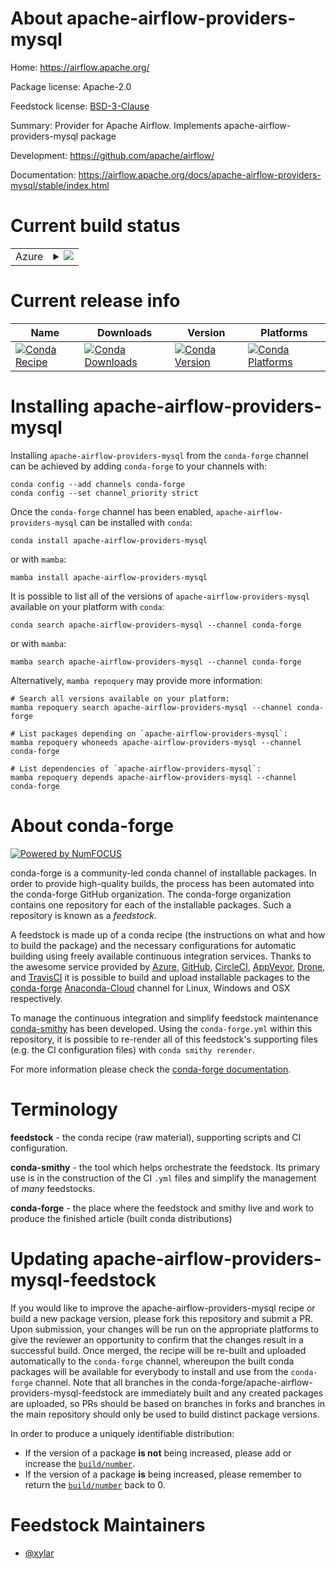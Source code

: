 About apache-airflow-providers-mysql
====================================

Home: https://airflow.apache.org/

Package license: Apache-2.0

Feedstock license: [BSD-3-Clause](https://github.com/conda-forge/apache-airflow-providers-mysql-feedstock/blob/main/LICENSE.txt)

Summary: Provider for Apache Airflow. Implements apache-airflow-providers-mysql package

Development: https://github.com/apache/airflow/

Documentation: https://airflow.apache.org/docs/apache-airflow-providers-mysql/stable/index.html

Current build status
====================


<table>
    
  <tr>
    <td>Azure</td>
    <td>
      <details>
        <summary>
          <a href="https://dev.azure.com/conda-forge/feedstock-builds/_build/latest?definitionId=11918&branchName=main">
            <img src="https://dev.azure.com/conda-forge/feedstock-builds/_apis/build/status/apache-airflow-providers-mysql-feedstock?branchName=main">
          </a>
        </summary>
        <table>
          <thead><tr><th>Variant</th><th>Status</th></tr></thead>
          <tbody><tr>
              <td>linux_64_python3.10.____cpython</td>
              <td>
                <a href="https://dev.azure.com/conda-forge/feedstock-builds/_build/latest?definitionId=11918&branchName=main">
                  <img src="https://dev.azure.com/conda-forge/feedstock-builds/_apis/build/status/apache-airflow-providers-mysql-feedstock?branchName=main&jobName=linux&configuration=linux_64_python3.10.____cpython" alt="variant">
                </a>
              </td>
            </tr><tr>
              <td>linux_64_python3.7.____cpython</td>
              <td>
                <a href="https://dev.azure.com/conda-forge/feedstock-builds/_build/latest?definitionId=11918&branchName=main">
                  <img src="https://dev.azure.com/conda-forge/feedstock-builds/_apis/build/status/apache-airflow-providers-mysql-feedstock?branchName=main&jobName=linux&configuration=linux_64_python3.7.____cpython" alt="variant">
                </a>
              </td>
            </tr><tr>
              <td>linux_64_python3.8.____cpython</td>
              <td>
                <a href="https://dev.azure.com/conda-forge/feedstock-builds/_build/latest?definitionId=11918&branchName=main">
                  <img src="https://dev.azure.com/conda-forge/feedstock-builds/_apis/build/status/apache-airflow-providers-mysql-feedstock?branchName=main&jobName=linux&configuration=linux_64_python3.8.____cpython" alt="variant">
                </a>
              </td>
            </tr><tr>
              <td>linux_64_python3.9.____cpython</td>
              <td>
                <a href="https://dev.azure.com/conda-forge/feedstock-builds/_build/latest?definitionId=11918&branchName=main">
                  <img src="https://dev.azure.com/conda-forge/feedstock-builds/_apis/build/status/apache-airflow-providers-mysql-feedstock?branchName=main&jobName=linux&configuration=linux_64_python3.9.____cpython" alt="variant">
                </a>
              </td>
            </tr><tr>
              <td>osx_64_python3.10.____cpython</td>
              <td>
                <a href="https://dev.azure.com/conda-forge/feedstock-builds/_build/latest?definitionId=11918&branchName=main">
                  <img src="https://dev.azure.com/conda-forge/feedstock-builds/_apis/build/status/apache-airflow-providers-mysql-feedstock?branchName=main&jobName=osx&configuration=osx_64_python3.10.____cpython" alt="variant">
                </a>
              </td>
            </tr><tr>
              <td>osx_64_python3.7.____cpython</td>
              <td>
                <a href="https://dev.azure.com/conda-forge/feedstock-builds/_build/latest?definitionId=11918&branchName=main">
                  <img src="https://dev.azure.com/conda-forge/feedstock-builds/_apis/build/status/apache-airflow-providers-mysql-feedstock?branchName=main&jobName=osx&configuration=osx_64_python3.7.____cpython" alt="variant">
                </a>
              </td>
            </tr><tr>
              <td>osx_64_python3.8.____cpython</td>
              <td>
                <a href="https://dev.azure.com/conda-forge/feedstock-builds/_build/latest?definitionId=11918&branchName=main">
                  <img src="https://dev.azure.com/conda-forge/feedstock-builds/_apis/build/status/apache-airflow-providers-mysql-feedstock?branchName=main&jobName=osx&configuration=osx_64_python3.8.____cpython" alt="variant">
                </a>
              </td>
            </tr><tr>
              <td>osx_64_python3.9.____cpython</td>
              <td>
                <a href="https://dev.azure.com/conda-forge/feedstock-builds/_build/latest?definitionId=11918&branchName=main">
                  <img src="https://dev.azure.com/conda-forge/feedstock-builds/_apis/build/status/apache-airflow-providers-mysql-feedstock?branchName=main&jobName=osx&configuration=osx_64_python3.9.____cpython" alt="variant">
                </a>
              </td>
            </tr><tr>
              <td>win_64_python3.10.____cpython</td>
              <td>
                <a href="https://dev.azure.com/conda-forge/feedstock-builds/_build/latest?definitionId=11918&branchName=main">
                  <img src="https://dev.azure.com/conda-forge/feedstock-builds/_apis/build/status/apache-airflow-providers-mysql-feedstock?branchName=main&jobName=win&configuration=win_64_python3.10.____cpython" alt="variant">
                </a>
              </td>
            </tr><tr>
              <td>win_64_python3.7.____cpython</td>
              <td>
                <a href="https://dev.azure.com/conda-forge/feedstock-builds/_build/latest?definitionId=11918&branchName=main">
                  <img src="https://dev.azure.com/conda-forge/feedstock-builds/_apis/build/status/apache-airflow-providers-mysql-feedstock?branchName=main&jobName=win&configuration=win_64_python3.7.____cpython" alt="variant">
                </a>
              </td>
            </tr><tr>
              <td>win_64_python3.8.____cpython</td>
              <td>
                <a href="https://dev.azure.com/conda-forge/feedstock-builds/_build/latest?definitionId=11918&branchName=main">
                  <img src="https://dev.azure.com/conda-forge/feedstock-builds/_apis/build/status/apache-airflow-providers-mysql-feedstock?branchName=main&jobName=win&configuration=win_64_python3.8.____cpython" alt="variant">
                </a>
              </td>
            </tr><tr>
              <td>win_64_python3.9.____cpython</td>
              <td>
                <a href="https://dev.azure.com/conda-forge/feedstock-builds/_build/latest?definitionId=11918&branchName=main">
                  <img src="https://dev.azure.com/conda-forge/feedstock-builds/_apis/build/status/apache-airflow-providers-mysql-feedstock?branchName=main&jobName=win&configuration=win_64_python3.9.____cpython" alt="variant">
                </a>
              </td>
            </tr>
          </tbody>
        </table>
      </details>
    </td>
  </tr>
</table>

Current release info
====================

| Name | Downloads | Version | Platforms |
| --- | --- | --- | --- |
| [![Conda Recipe](https://img.shields.io/badge/recipe-apache--airflow--providers--mysql-green.svg)](https://anaconda.org/conda-forge/apache-airflow-providers-mysql) | [![Conda Downloads](https://img.shields.io/conda/dn/conda-forge/apache-airflow-providers-mysql.svg)](https://anaconda.org/conda-forge/apache-airflow-providers-mysql) | [![Conda Version](https://img.shields.io/conda/vn/conda-forge/apache-airflow-providers-mysql.svg)](https://anaconda.org/conda-forge/apache-airflow-providers-mysql) | [![Conda Platforms](https://img.shields.io/conda/pn/conda-forge/apache-airflow-providers-mysql.svg)](https://anaconda.org/conda-forge/apache-airflow-providers-mysql) |

Installing apache-airflow-providers-mysql
=========================================

Installing `apache-airflow-providers-mysql` from the `conda-forge` channel can be achieved by adding `conda-forge` to your channels with:

```
conda config --add channels conda-forge
conda config --set channel_priority strict
```

Once the `conda-forge` channel has been enabled, `apache-airflow-providers-mysql` can be installed with `conda`:

```
conda install apache-airflow-providers-mysql
```

or with `mamba`:

```
mamba install apache-airflow-providers-mysql
```

It is possible to list all of the versions of `apache-airflow-providers-mysql` available on your platform with `conda`:

```
conda search apache-airflow-providers-mysql --channel conda-forge
```

or with `mamba`:

```
mamba search apache-airflow-providers-mysql --channel conda-forge
```

Alternatively, `mamba repoquery` may provide more information:

```
# Search all versions available on your platform:
mamba repoquery search apache-airflow-providers-mysql --channel conda-forge

# List packages depending on `apache-airflow-providers-mysql`:
mamba repoquery whoneeds apache-airflow-providers-mysql --channel conda-forge

# List dependencies of `apache-airflow-providers-mysql`:
mamba repoquery depends apache-airflow-providers-mysql --channel conda-forge
```


About conda-forge
=================

[![Powered by
NumFOCUS](https://img.shields.io/badge/powered%20by-NumFOCUS-orange.svg?style=flat&colorA=E1523D&colorB=007D8A)](https://numfocus.org)

conda-forge is a community-led conda channel of installable packages.
In order to provide high-quality builds, the process has been automated into the
conda-forge GitHub organization. The conda-forge organization contains one repository
for each of the installable packages. Such a repository is known as a *feedstock*.

A feedstock is made up of a conda recipe (the instructions on what and how to build
the package) and the necessary configurations for automatic building using freely
available continuous integration services. Thanks to the awesome service provided by
[Azure](https://azure.microsoft.com/en-us/services/devops/), [GitHub](https://github.com/),
[CircleCI](https://circleci.com/), [AppVeyor](https://www.appveyor.com/),
[Drone](https://cloud.drone.io/welcome), and [TravisCI](https://travis-ci.com/)
it is possible to build and upload installable packages to the
[conda-forge](https://anaconda.org/conda-forge) [Anaconda-Cloud](https://anaconda.org/)
channel for Linux, Windows and OSX respectively.

To manage the continuous integration and simplify feedstock maintenance
[conda-smithy](https://github.com/conda-forge/conda-smithy) has been developed.
Using the ``conda-forge.yml`` within this repository, it is possible to re-render all of
this feedstock's supporting files (e.g. the CI configuration files) with ``conda smithy rerender``.

For more information please check the [conda-forge documentation](https://conda-forge.org/docs/).

Terminology
===========

**feedstock** - the conda recipe (raw material), supporting scripts and CI configuration.

**conda-smithy** - the tool which helps orchestrate the feedstock.
                   Its primary use is in the construction of the CI ``.yml`` files
                   and simplify the management of *many* feedstocks.

**conda-forge** - the place where the feedstock and smithy live and work to
                  produce the finished article (built conda distributions)


Updating apache-airflow-providers-mysql-feedstock
=================================================

If you would like to improve the apache-airflow-providers-mysql recipe or build a new
package version, please fork this repository and submit a PR. Upon submission,
your changes will be run on the appropriate platforms to give the reviewer an
opportunity to confirm that the changes result in a successful build. Once
merged, the recipe will be re-built and uploaded automatically to the
`conda-forge` channel, whereupon the built conda packages will be available for
everybody to install and use from the `conda-forge` channel.
Note that all branches in the conda-forge/apache-airflow-providers-mysql-feedstock are
immediately built and any created packages are uploaded, so PRs should be based
on branches in forks and branches in the main repository should only be used to
build distinct package versions.

In order to produce a uniquely identifiable distribution:
 * If the version of a package **is not** being increased, please add or increase
   the [``build/number``](https://docs.conda.io/projects/conda-build/en/latest/resources/define-metadata.html#build-number-and-string).
 * If the version of a package **is** being increased, please remember to return
   the [``build/number``](https://docs.conda.io/projects/conda-build/en/latest/resources/define-metadata.html#build-number-and-string)
   back to 0.

Feedstock Maintainers
=====================

* [@xylar](https://github.com/xylar/)


